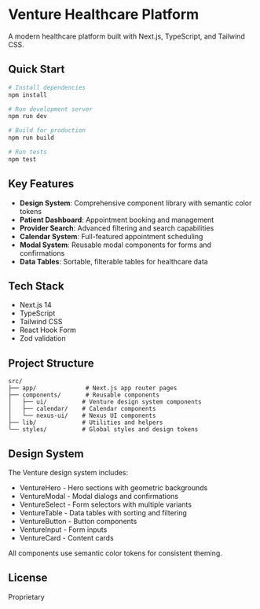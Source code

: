 # Venture Healthcare Platform

A modern healthcare platform built with Next.js, TypeScript, and Tailwind CSS.

## Quick Start

```bash
# Install dependencies
npm install

# Run development server
npm run dev

# Build for production
npm run build

# Run tests
npm test
```

## Key Features

- **Design System**: Comprehensive component library with semantic color tokens
- **Patient Dashboard**: Appointment booking and management
- **Provider Search**: Advanced filtering and search capabilities
- **Calendar System**: Full-featured appointment scheduling
- **Modal System**: Reusable modal components for forms and confirmations
- **Data Tables**: Sortable, filterable tables for healthcare data

## Tech Stack

- Next.js 14
- TypeScript
- Tailwind CSS
- React Hook Form
- Zod validation

## Project Structure

```
src/
├── app/              # Next.js app router pages
├── components/       # Reusable components
│   ├── ui/          # Venture design system components
│   ├── calendar/    # Calendar components
│   └── nexus-ui/    # Nexus UI components
├── lib/             # Utilities and helpers
└── styles/          # Global styles and design tokens
```

## Design System

The Venture design system includes:
- VentureHero - Hero sections with geometric backgrounds
- VentureModal - Modal dialogs and confirmations
- VentureSelect - Form selectors with multiple variants
- VentureTable - Data tables with sorting and filtering
- VentureButton - Button components
- VentureInput - Form inputs
- VentureCard - Content cards

All components use semantic color tokens for consistent theming.

## License

Proprietary
